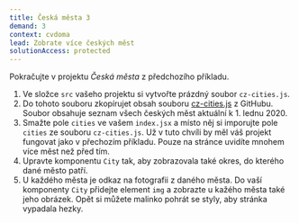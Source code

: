 ```yaml
---
title: Česká města 3
demand: 3
context: cvdoma
lead: Zobrate více českých měst
solutionAccess: protected
---
```


Pokračujte v projektu _Česká města_ z předchozího příkladu.

1. Ve složce `src` vašeho projektu si vytvořte prázdný soubor `cz-cities.js`.
1. Do tohoto souboru zkopírujet obsah souboru [cz-cities.js](https://github.com/Czechitas-podklady-WEB/cviceni-cz-cities/blob/main/cz-cities.js) z GitHubu. Soubor obsahuje seznam všech českých měst aktuální k 1. lednu 2020.
1. Smažte pole `cities` ve vašem `index.jsx` a místo něj si imporujte pole `cities` ze souboru `cz-cities.js`. Už v tuto chvíli by měl váš projekt fungovat jako v přechozím příkladu. Pouze na stránce uvidíte mnohem více měst než před tím.
1. Upravte komponentu `City` tak, aby zobrazovala také okres, do kterého dané město patří.
1. U každého města je odkaz na fotografii z daného města. Do vaší komponenty `City` přidejte element `img` a zobrazte u kažého města také jeho obrázek. Opět si můžete malinko pohrát se styly, aby stránka vypadala hezky.
